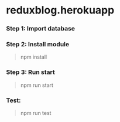 # reduxblog.herokuapp

### Step 1: Import database

### Step 2: Install module
> npm install

### Step 3: Run start
>	npm run start

### Test:
> npm run test